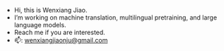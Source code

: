 - Hi, this is Wenxiang Jiao.
- I’m working on machine translation, multilingual pretraining, and large language models. 
- Reach me if you are interested.
- 📫: wenxiangjiaonju@gmail.com 

<!---
wxjiao/wxjiao is a ✨ special ✨ repository because its `README.md` (this file) appears on your GitHub profile.
You can click the Preview link to take a look at your changes.
--->
